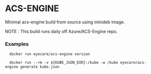 # ACS-ENGINE

Minimal acs-engine build from source using minideb image.


NOTE : This build runs daily off Azure/ACS-Engine repo.

### Examples

      docker run eyecare/acs-engine version

      docker run --rm -v ${KUBE_JSON_DIR}:/kube -w /kube eyecare/acs-engine generate kube.json
